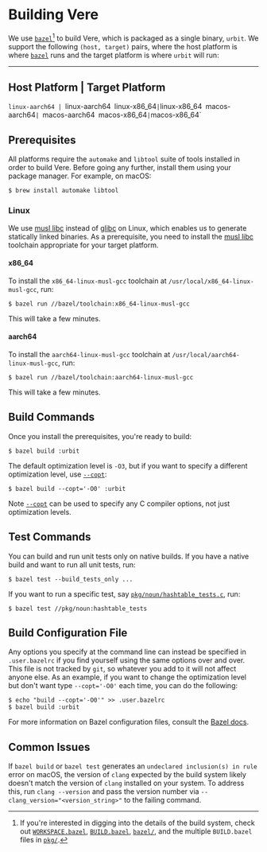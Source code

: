 # Building Vere

We use [`bazel`][bazel][^1] to build Vere, which is packaged as a single binary,
`urbit`. We support the following `(host, target)` pairs, where the host platform
is where [`bazel`][bazel] runs and the target platform is where `urbit` will
run:

----------------------------------
 Host Platform  | Target Platform
----------------------------------
 `linux-aarch64 | `linux-aarch64`
 `linux-x86_64` | `linux-x86_64`
 `macos-aarch64`| `macos-aarch64`
 `macos-x86_64` | `macos-x86_64`

## Prerequisites

All platforms require the `automake` and `libtool` suite of tools installed in
order to build Vere. Before going any further, install them using your package
manager. For example, on macOS:

```console
$ brew install automake libtool
```

### Linux

We use [musl libc][musl libc] instead of [glibc][glibc] on Linux, which enables us
to generate statically linked binaries. As a prerequisite, you need to install
the [musl libc][musl libc] toolchain appropriate for your target platform.

#### x86_64

To install the `x86_64-linux-musl-gcc` toolchain at
`/usr/local/x86_64-linux-musl-gcc`, run:
```console
$ bazel run //bazel/toolchain:x86_64-linux-musl-gcc
```

This will take a few minutes.

#### aarch64

To install the `aarch64-linux-musl-gcc` toolchain at
`/usr/local/aarch64-linux-musl-gcc`, run:
```console
$ bazel run //bazel/toolchain:aarch64-linux-musl-gcc
```

This will take a few minutes.

## Build Commands

Once you install the prerequisites, you're ready to build:
```console
$ bazel build :urbit
```

The default optimization level is `-O3`, but if you want to specify a different
optimization level, use [`--copt`][copt]:
```console
$ bazel build --copt='-O0' :urbit
```

Note [`--copt`][copt] can be used to specify any C compiler options, not just
optimization levels.

## Test Commands

You can build and run unit tests only on native builds. If you have a native
build and want to run all unit tests, run:
```console
$ bazel test --build_tests_only ...
```

If you want to run a specific test, say
[`pkg/noun/hashtable_tests.c`](pkg/noun/hashtable_tests.c), run:
```console
$ bazel test //pkg/noun:hashtable_tests
```

## Build Configuration File

Any options you specify at the command line can instead be specified in
`.user.bazelrc` if you find yourself using the same options over and over. This
file is not tracked by `git`, so whatever you add to it will not affect anyone
else. As an example, if you want to change the optimization level but don't want
type `--copt='-O0'` each time, you can do the following:
```console
$ echo "build --copt='-O0'" >> .user.bazelrc
$ bazel build :urbit
```

For more information on Bazel configuration files, consult the
[Bazel docs][bazel-config].

## Common Issues

If `bazel build` or `bazel test` generates an `undeclared inclusion(s) in rule`
error on macOS, the version of `clang` expected by the build system likely
doesn't match the version of `clang` installed on your system. To address this,
run `clang --version` and pass the version number via
`--clang_version="<version_string>"` to the failing command.

[^1]: If you're interested in digging into the details of the build system,
      check out [`WORKSPACE.bazel`](WORKSPACE.bazel),
      [`BUILD.bazel`](BUILD.bazel), [`bazel/`](bazel), and the multiple
      `BUILD.bazel` files in [`pkg/`](pkg).

[bazel]: https://bazel.build
[bazel-config]: https://bazel.build/run/bazelrc
[copt]: https://bazel.build/docs/user-manual#copt
[glibc]: https://www.gnu.org/software/libc
[musl libc]: https://musl.libc.org

